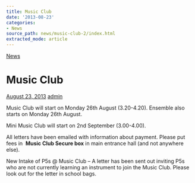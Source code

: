 ```yaml
---
title: Music Club
date: '2013-08-23'
categories:
- News
source_path: news/music-club-2/index.html
extracted_mode: article
---
```

[News](/news/)

# Music Club

[August 23, 2013](/news/music-club-2/) [admin](author/admin/)

Music Club will start on Monday 26th August (3.20-4.20). Ensemble also starts on Monday 26th August.

Mini Music Club will start on 2nd September (3.00-4.00).

All letters have been emailed with information about payment. Please put fees in&nbsp; **Music Club Secure box** in main entrance hall (and not anywhere else).

New Intake of P5s @ Music Club – A letter has been sent out inviting P5s who are not currently learning an instrument to join the Music Club. Please look out for the letter in school bags.
